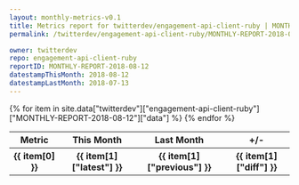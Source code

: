```yaml
---
layout: monthly-metrics-v0.1
title: Metrics report for twitterdev/engagement-api-client-ruby | MONTHLY-REPORT-2018-08-12 | 2018-08-12
permalink: /twitterdev/engagement-api-client-ruby/MONTHLY-REPORT-2018-08-12/

owner: twitterdev
repo: engagement-api-client-ruby
reportID: MONTHLY-REPORT-2018-08-12
datestampThisMonth: 2018-08-12
datestampLastMonth: 2018-07-13
---
```


<table style="width: 100%">
    <tr>
        <th>Metric</th>
        <th>This Month</th>
        <th>Last Month</th>
        <th>+/-</th>
    </tr>
    {% for item in site.data["twitterdev"]["engagement-api-client-ruby"]["MONTHLY-REPORT-2018-08-12"]["data"] %}
    <tr>
        <th>{{ item[0] }}</th>
        <th>{{ item[1]["latest"] }}</th>
        <th>{{ item[1]["previous"] }}</th>
        <th>{{ item[1]["diff"] }}</th>
    </tr>
    {% endfor %}
</table>
